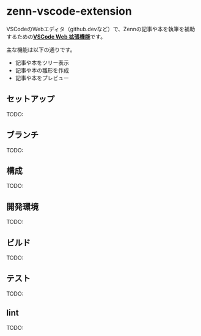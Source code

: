 # zenn-vscode-extension

VSCodeのWebエディタ（github.devなど）で、Zennの記事や本を執筆を補助するための[**VSCode Web 拡張機能**](https://code.visualstudio.com/api/extension-guides/web-extensions)です。

主な機能は以下の通りです。

- 記事や本をツリー表示
- 記事や本の雛形を作成
- 記事や本をプレビュー

## セットアップ

TODO:

## ブランチ

TODO:

## 構成

TODO:

## 開発環境

TODO:

## ビルド

TODO:

## テスト

TODO:

## lint

TODO:
